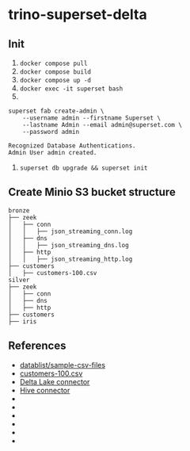 # trino-superset-delta

## Init
1. `docker compose pull`
1. `docker compose build`
1. `docker compose up -d`
1. `docker exec -it superset bash`
1.
```shell
superset fab create-admin \
    --username admin --firstname Superset \
    --lastname Admin --email admin@superset.com \
    --password admin
```
```shell
Recognized Database Authentications.
Admin User admin created.
```
1. `superset db upgrade && superset init`


## Create Minio S3 bucket structure
```shell
bronze
├── zeek
│   ├── conn
│   │   ├── json_streaming_conn.log
│   ├── dns
│   │   ├── json_streaming_dns.log
│   ├── http
│   │   ├── json_streaming_http.log
├── customers
│   ├── customers-100.csv
silver
├── zeek
│   ├── conn
│   ├── dns
│   ├── http
├── customers
├── iris
```


## References
* [datablist/sample-csv-files](https://github.com/datablist/sample-csv-files?tab=readme-ov-file)
* [customers-100.csv](https://drive.google.com/uc?id=1zO8ekHWx9U7mrbx_0Hoxxu6od7uxJqWw&export=download)
* [Delta Lake connector](https://trinodb.github.io/docs.trino.io/474/connector/delta-lake.html#delta-lake-file-system-configuration)
* [Hive connector](https://trinodb.github.io/docs.trino.io/474/connector/hive.html)
* []()
* []()
* []()
* []()
* []()
* []()
